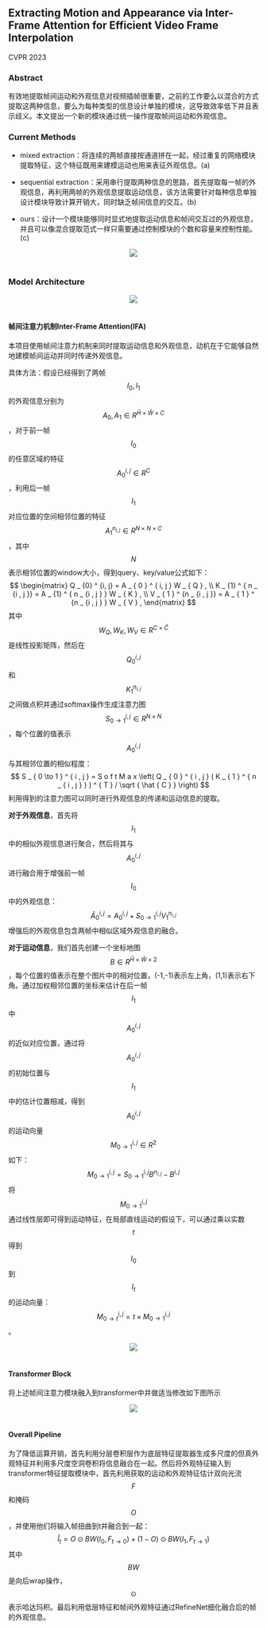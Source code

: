 ## Extracting Motion and Appearance via Inter-Frame Attention for Efficient Video Frame Interpolation

CVPR 2023

### Abstract

有效地提取帧间运动和外观信息对视频插帧很重要，之前的工作要么以混合的方式提取这两种信息，要么为每种类型的信息设计单独的模块，这导致效率低下并且表示歧义。本文提出一个新的模块通过统一操作提取帧间运动和外观信息。

### Current Methods

- mixed extraction：将连续的两帧直接按通道拼在一起，经过重复的网络模块提取特征，这个特征既用来建模运动也用来表征外观信息。(a)
- sequential extraction：采用串行提取两种信息的思路，首先提取每一帧的外观信息，再利用两帧的外观信息提取运动信息，该方法需要针对每种信息单独设计模块导致计算开销大，同时缺乏帧间信息的交互。(b)

- ours：设计一个模块能够同时显式地提取运动信息和帧间交互过的外观信息，并且可以像混合提取范式一样只需要通过控制模块的个数和容量来控制性能。(c)

<div align=center><img src="https://amao996.github.io/blogs/paper-reading/imgs/EMA_VFI/current.png" width="  "></div><br>

### Model Architecture

<div align=center><img src="https://amao996.github.io/blogs/paper-reading/imgs/EMA_VFI/model.png" width="  "></div><br>

#### 帧间注意力机制Inter-Frame Attention(IFA)

本项目使用帧间注意力机制来同时提取运动信息和外观信息，动机在于它能够自然地建模帧间运动并同时传递外观信息。

具体方法：假设已经得到了两帧$$I _ {0}, I _ {1}$$的外观信息分别为$$ A _ {0}, A _ { 1 } \in R ^{ \hat { H } \times \hat { W } \times C}$$，对于前一帧$$I _ {0}$$的任意区域的特征$$ A _ { 0 } ^ { i , j } \in R ^ { C }$$，利用后一帧$$I _ {1}$$对应位置的空间相邻位置的特征$$ A _ { 1 } ^ { n _ {i , j }} \in R ^ { N \times N \times C }$$，其中$$N$$表示相邻位置的window大小，得到query、key/value公式如下：
$$
\begin{matrix} Q _ {0} ^ {i, j} = A _ { 0 } ^ { i, j } W _ { Q } , \\ K _ {1} ^ { n _ {i , j }} = A _ {1} ^ { n _ {i , j } } W _ { K } , \\ V _ { 1 } ^ {n _ {i , j }} = A _ { 1 } ^ {n _ {i , j } } W _ { V } , \end{matrix}
$$
其中$$ W _ {Q}, W _ {K},W _ {V} \in R ^{ C \times \hat { C }}$$是线性投影矩阵，然后在$$Q _ {0} ^ {i, j}$$和$$K _ {1} ^ { n _ {i , j }}$$之间做点积并通过softmax操作生成注意力图$$ S _ { 0 \rightarrow 1 } ^ { i , j } \in R ^ { N \times N }$$，每个位置的值表示$$ A _ { 0 } ^ { i , j }$$与其相邻位置的相似程度：
$$
S _ { 0 \to 1 } ^ { i , j } = S o f t M a x \left( Q _ { 0 } ^ { i , j } ( K _ { 1 } ^ { n _ { i , j } } ) ^ { T } / \sqrt { \hat { C } } \right)
$$
利用得到的注意力图可以同时进行外观信息的传递和运动信息的提取。

**对于外观信息**，首先将$$I _ {1}$$中的相似外观信息进行聚合，然后将其与$$ A _ { 0 } ^ { i , j }$$进行融合用于增强前一帧$$I _ {0}$$中的外观信息：
$$
\widehat { A } _ { 0 } ^ { i , j } = A _ { 0 } ^ { i , j } + S _ { 0 \rightarrow 1 } ^ { i , j } V _ { 1 } ^ { n _ { i , j } }
$$
增强后的外观信息包含两帧中相似区域外观信息的融合。

**对于运动信息**，我们首先创建一个坐标地图$$ B \in R ^{ \hat { H } \times \hat { W } \times 2}$$，每个位置的值表示在整个图片中的相对位置，(-1,-1)表示左上角，(1,1)表示右下角。通过加权相邻位置的坐标来估计在后一帧$$I _ {1}$$中$$ A _ { 0 } ^ { i , j }$$的近似对应位置，通过将$$ A _ { 0 } ^ { i , j }$$的初始位置与$$I _ {1}$$中的估计位置相减，得到$$ A _ { 0 } ^ { i , j }$$的运动向量$$ M _ { 0 \rightarrow 1 } ^ { i , j } \in R ^ { 2 }$$如下：
$$
M _ { 0 \to 1 } ^ { i , j } = S _ { 0 \to 1 } ^ { i , j } B ^ { n _ { i , j } } - B ^ { i , j }
$$
将$$ M _ { 0 \rightarrow 1 } ^ { i , j }$$通过线性层即可得到运动特征，在局部直线运动的假设下，可以通过乘以实数$$t$$得到$$I _ {0}$$到$$I _ {t}$$的运动向量：$$ M _ { 0 \rightarrow t } ^ { i , j } = t \times M _ { 0 \rightarrow 1 } ^ { i , j }$$。

<div align=center><img src="https://amao996.github.io/blogs/paper-reading/imgs/EMA_VFI/motion.png" width="  "></div><br>

#### Transformer Block

将上述帧间注意力模块融入到transformer中并做适当修改如下图所示

<div align=center><img src="https://amao996.github.io/blogs/paper-reading/imgs/EMA_VFI/transformer.png" width="  "></div><br>

#### Overall Pipeline

为了降低运算开销，首先利用分层卷积层作为底层特征提取器生成多尺度的但真外观特征并利用多尺度空洞卷积将信息融合在一起。然后将外观特征输入到transformer特征提取模块中，首先利用获取的运动和外观特征估计双向光流$$F$$和掩码$$O$$，并使用他们将输入帧扭曲到t并融合到一起：
$$
\tilde { I } _ { t } = O \odot B W ( I _ { 0 } , F _ { t \rightarrow 0 } ) + ( 1 - O ) \odot B W ( I _ { 1 } , F _ { t \rightarrow 1 } )
$$
其中$$BW$$是向后wrap操作，$$\odot$$表示哈达玛积。最后利用低层特征和帧间外观特征通过RefineNet细化融合后的帧的外观信息。